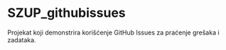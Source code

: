 # SZUP_githubissues
Projekat koji demonstrira korišćenje GitHub Issues za praćenje grešaka i zadataka.
